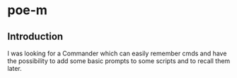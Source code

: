 # poe-m

## Introduction

I was looking for a Commander which can easily remember cmds and have the possibility to add some basic prompts to some scripts and to recall them later.
